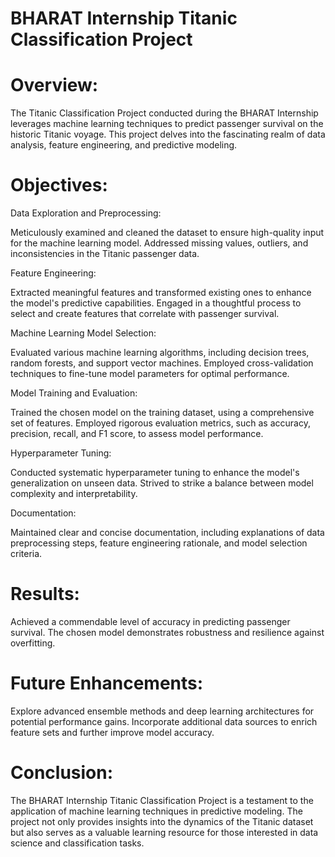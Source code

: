 # BHARAT Internship Titanic Classification Project

# Overview:
The Titanic Classification Project conducted during the BHARAT Internship leverages machine learning techniques to predict passenger survival on the historic Titanic voyage. This project delves into the fascinating realm of data analysis, feature engineering, and predictive modeling.

# Objectives:
Data Exploration and Preprocessing:

Meticulously examined and cleaned the dataset to ensure high-quality input for the machine learning model.
Addressed missing values, outliers, and inconsistencies in the Titanic passenger data.

Feature Engineering:

Extracted meaningful features and transformed existing ones to enhance the model's predictive capabilities.
Engaged in a thoughtful process to select and create features that correlate with passenger survival.

Machine Learning Model Selection:

Evaluated various machine learning algorithms, including decision trees, random forests, and support vector machines.
Employed cross-validation techniques to fine-tune model parameters for optimal performance.

Model Training and Evaluation:

Trained the chosen model on the training dataset, using a comprehensive set of features.
Employed rigorous evaluation metrics, such as accuracy, precision, recall, and F1 score, to assess model performance.

Hyperparameter Tuning:

Conducted systematic hyperparameter tuning to enhance the model's generalization on unseen data.
Strived to strike a balance between model complexity and interpretability.

Documentation:

Maintained clear and concise documentation, including explanations of data preprocessing steps, feature engineering rationale, and model selection criteria.

# Results:
Achieved a commendable level of accuracy in predicting passenger survival.
The chosen model demonstrates robustness and resilience against overfitting.

# Future Enhancements:
Explore advanced ensemble methods and deep learning architectures for potential performance gains.
Incorporate additional data sources to enrich feature sets and further improve model accuracy.

# Conclusion:
The BHARAT Internship Titanic Classification Project is a testament to the application of machine learning techniques in predictive modeling. The project not only provides insights into the dynamics of the Titanic dataset but also serves as a valuable learning resource for those interested in data science and classification tasks.

